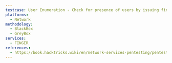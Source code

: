 ```yaml
---
testcase: User Enumeration - Check for presence of users by issuing finger commands like; finger @<Victim> (list users), finger admin@<Victim> (query specific user info), finger user@<Victim>
platforms: 
  - Network
methodology: 
  - BlackBox
  - GreyBox
services:
  - FINGER
references:
  - https://book.hacktricks.wiki/en/network-services-pentesting/pentesting-finger.html
---
```

